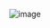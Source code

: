 ![image](https://user-images.githubusercontent.com/73220561/202891230-b16a6ba8-7bc6-4ff7-b7ed-9650be6482d3.png)
